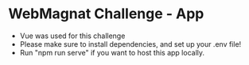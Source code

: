# WebMagnat Challenge - App

- Vue was used for this challenge
- Please make sure to install dependencies, and set up your .env file!
- Run "npm run serve" if you want to host this app locally. 

